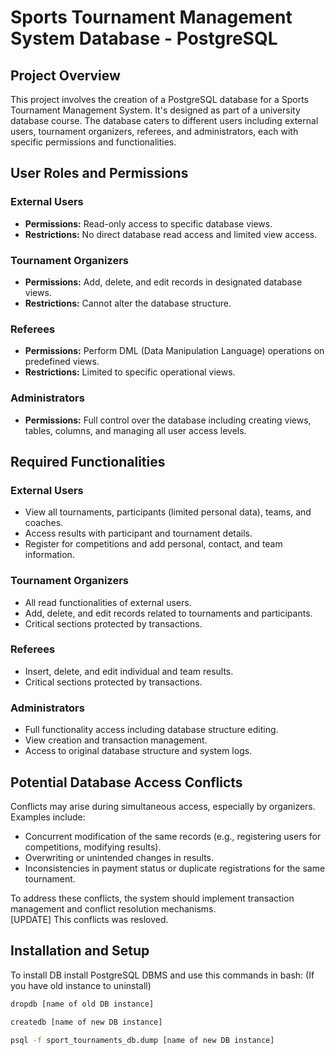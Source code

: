 # Sports Tournament Management System Database - PostgreSQL

## Project Overview

This project involves the creation of a PostgreSQL database for a Sports Tournament Management System. It's designed as part of a university database course. The database caters to different users including external users, tournament organizers, referees, and administrators, each with specific permissions and functionalities.

## User Roles and Permissions

### External Users
- **Permissions:** Read-only access to specific database views.
- **Restrictions:** No direct database read access and limited view access.

### Tournament Organizers
- **Permissions:** Add, delete, and edit records in designated database views.
- **Restrictions:** Cannot alter the database structure.

### Referees
- **Permissions:** Perform DML (Data Manipulation Language) operations on predefined views.
- **Restrictions:** Limited to specific operational views.

### Administrators
- **Permissions:** Full control over the database including creating views, tables, columns, and managing all user access levels.

## Required Functionalities

### External Users
- View all tournaments, participants (limited personal data), teams, and coaches.
- Access results with participant and tournament details.
- Register for competitions and add personal, contact, and team information.

### Tournament Organizers
- All read functionalities of external users.
- Add, delete, and edit records related to tournaments and participants.
- Critical sections protected by transactions.

### Referees
- Insert, delete, and edit individual and team results.
- Critical sections protected by transactions.

### Administrators
- Full functionality access including database structure editing.
- View creation and transaction management.
- Access to original database structure and system logs.

## Potential Database Access Conflicts

Conflicts may arise during simultaneous access, especially by organizers. Examples include:
- Concurrent modification of the same records (e.g., registering users for competitions, modifying results).
- Overwriting or unintended changes in results.
- Inconsistencies in payment status or duplicate registrations for the same tournament.

To address these conflicts, the system should implement transaction management and conflict resolution mechanisms. <br/>
[UPDATE] This conflicts was resloved.

## Installation and Setup
To install DB install PostgreSQL DBMS and use this commands in bash:
(If you have old instance to uninstall)
```bash
dropdb [name of old DB instance]
```
```bash
createdb [name of new DB instance] 
```
```bash
psql -f sport_tournaments_db.dump [name of new DB instance]
```
